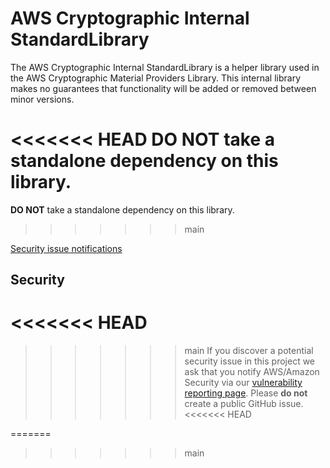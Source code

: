 # AWS Cryptographic Internal StandardLibrary

The AWS Cryptographic Internal StandardLibrary is a helper library used in the AWS Cryptographic Material Providers Library. This internal library makes no guarantees that functionality will be added or removed between minor versions.

<<<<<<< HEAD
**DO NOT** take a standalone dependency on this library. 
=======
**DO NOT** take a standalone dependency on this library.
>>>>>>> main

[Security issue notifications](./CONTRIBUTING.md#security-issue-notifications)

## Security
<<<<<<< HEAD
=======

>>>>>>> main
If you discover a potential security issue in this project
we ask that you notify AWS/Amazon Security via our
[vulnerability reporting page](http://aws.amazon.com/security/vulnerability-reporting/).
Please **do not** create a public GitHub issue.
<<<<<<< HEAD

=======
>>>>>>> main
